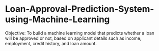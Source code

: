 # Loan-Approval-Prediction-System-using-Machine-Learning
 Objective: To build a machine learning model that predicts whether a loan will be approved or not, based on applicant details such as income, employment, credit history, and loan amount.
